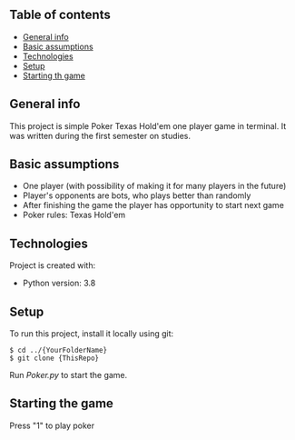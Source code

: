 ## Table of contents
* [General info](#general-info)
* [Basic assumptions](#basic-assumptions)
* [Technologies](#technologies)
* [Setup](#setup)
* [Starting th game](#starting-the-game)

## General info
This project is simple Poker Texas Hold'em one player game in terminal. It was written during the first semester on studies.

## Basic assumptions
* One player (with possibility of making it for many players in the future)
* Player's opponents are bots, who plays better than randomly
* After finishing the game the player has opportunity to start next game
* Poker rules: Texas Hold'em

## Technologies
Project is created with:
* Python version: 3.8
	
## Setup
To run this project, install it locally using git:

```
$ cd ../{YourFolderName}
$ git clone {ThisRepo}
```

Run *Poker.py* to start the game.

## Starting the game
Press "1" to play poker

